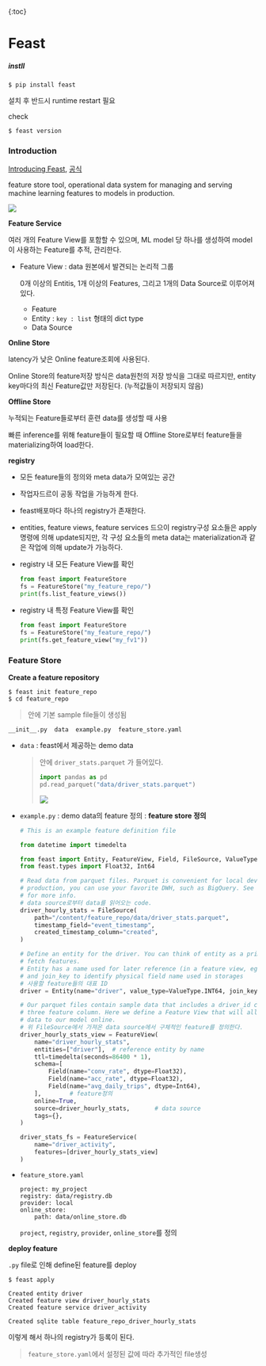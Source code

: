 {:toc}



# Feast



##### instll

```
$ pip install feast
```

설치 후 반드시 runtime restart 필요

check

```
$ feast version
```







### Introduction

[Introducing Feast](https://cloud.google.com/blog/products/ai-machine-learning/introducing-feast-an-open-source-feature-store-for-machine-learning), [공식](https://feast.dev/)

feature store tool, operational data system for managing and serving machine learning features to models in production.



![](https://1650793599-files.gitbook.io/~/files/v0/b/gitbook-x-prod.appspot.com/o/spaces%2F63geyz0MgpJmggxj7jnT%2Fuploads%2Fgit-blob-af58d3cf3809fcc5e69119de273668f715f27538%2Fimage%20(7).png?alt=media)



**Feature Service**

여러 개의 Feature View를 포함할 수 있으며, ML model 당 하나를 생성하여 model이 사용하는 Feature를 추적, 관리한다.

- Feature View : data 원본에서 발견되는 논리적 그룹

  0개 이상의 Entitis, 1개 이상의 Features, 그리고 1개의 Data Source로 이루어져 있다.

  - Feature
  - Entity : `key : list` 형태의 dict type
  - Data Source



**Online Store**

latency가 낮은 Online feature조회에 사용된다.

Online Store의 feature저장 방식은 data원천의 저장 방식을 그대로 따르지만, entity key마다의 최신 Feature값만 저장된다. (누적값들이 저장되지 않음)



**Offline Store**

누적되는 Feature들로부터 훈련 data를 생성할 때 사용

빠른 inference를 위해 feature들이 필요할 때 Offline Store로부터 feature들을 materializing하여 load한다.



**registry**

- 모든 feature들의 정의와 meta data가 모여있는 공간
- 작업자드르이 공동 작업을 가능하게 한다.
- feast배포마다 하나의 registry가 존재한다.

- entities, feature views, feature services 드으이 registry구성 요소들은 apply명령에 의해 update되지만, 각 구성 요소들의 meta data는 materialization과 같은 작업에 의해 update가 가능하다.

- registry 내 모든 Feature View를 확인

  ```python
  from feast import FeatureStore
  fs = FeatureStore("my_feature_repo/")
  print(fs.list_feature_views())
  ```

- registry 내 특정 Feature View를 확인

  ```python
  from feast import FeatureStore
  fs = FeatureStore("my_feature_repo/")
  print(fs.get_feature_view("my_fv1"))
  ```





### Feature Store

**Create a feature repository**

```
$ feast init feature_repo
$ cd feature_repo
```

> 안에 기본 sample file들이 생성됨

```
__init__.py  data  example.py  feature_store.yaml
```

- `data` : feast에서 제공하는 demo data

  > 안에 `driver_stats.parquet` 가 들어있다.
  >
  > ```python
  > import pandas as pd
  > pd.read_parquet("data/driver_stats.parquet")
  > ```
  >
  > ![](https://1650793599-files.gitbook.io/~/files/v0/b/gitbook-x-prod.appspot.com/o/spaces%2F63geyz0MgpJmggxj7jnT%2Fuploads%2Fgit-blob-b2961c773e43f78f59e993ebde00b25a3ff7aca7%2Fscreen-shot-2021-08-23-at-2.35.18-pm.png?alt=media)

- `example.py` : demo data의 feature 정의 : **feature store 정의**

  ```python
  # This is an example feature definition file
  
  from datetime import timedelta
  
  from feast import Entity, FeatureView, Field, FileSource, ValueType
  from feast.types import Float32, Int64
  
  # Read data from parquet files. Parquet is convenient for local development mode. For
  # production, you can use your favorite DWH, such as BigQuery. See Feast documentation
  # for more info.
  # data source로부터 data를 읽어오는 code. 
  driver_hourly_stats = FileSource(
      path="/content/feature_repo/data/driver_stats.parquet",
      timestamp_field="event_timestamp",
      created_timestamp_column="created",
  )
  
  # Define an entity for the driver. You can think of entity as a primary key used to
  # fetch features.
  # Entity has a name used for later reference (in a feature view, eg)
  # and join_key to identify physical field name used in storages
  # 사용할 feature들의 대표 ID
  driver = Entity(name="driver", value_type=ValueType.INT64, join_keys=["driver_id"], description="driver id",)
  
  # Our parquet files contain sample data that includes a driver_id column, timestamps and
  # three feature column. Here we define a Feature View that will allow us to serve this
  # data to our model online.
  # 위 FileSource에서 가져온 data source에서 구체적인 feature를 정의한다.
  driver_hourly_stats_view = FeatureView(
      name="driver_hourly_stats",
      entities=["driver"],  # reference entity by name
      ttl=timedelta(seconds=86400 * 1),
      schema=[
          Field(name="conv_rate", dtype=Float32),
          Field(name="acc_rate", dtype=Float32),
          Field(name="avg_daily_trips", dtype=Int64),
      ],		# feature정의
      online=True,
      source=driver_hourly_stats,		# data source
      tags={},
  )
  
  driver_stats_fs = FeatureService(
      name="driver_activity",
      features=[driver_hourly_stats_view]
  )
  ```

- `feature_store.yaml`

  ```
  project: my_project
  registry: data/registry.db
  provider: local
  online_store:
      path: data/online_store.db
  ```

  `project`, `registry`, `provider`, `online_store`를 정의





**deploy feature**

`.py` file로 인해 define된 feature를 deploy

```
$ feast apply
```

```
Created entity driver
Created feature view driver_hourly_stats
Created feature service driver_activity

Created sqlite table feature_repo_driver_hourly_stats
```

이렇게 해서 하나의 registry가 등록이 된다.

> `feature_store.yaml`에서 설정된 값에 따라 추가적인 file생성